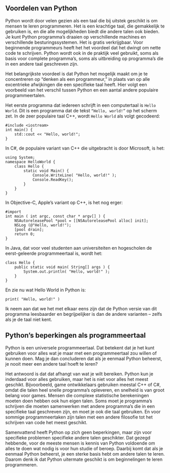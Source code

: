 ## Voordelen van Python
Python wordt door velen gezien als een taal die bij uitstek geschikt is om mensen te leren programmeren. Het is een krachtige taal, die gemakkelijk te gebruiken is, en die alle mogelijkheden biedt die andere talen ook bieden. Je kunt Python programma’s draaien op verschillende machines en verschillende besturingssystemen. Het is gratis verkrijgbaar. Voor beginnende programmeurs heeft het het voordeel dat het dwingt om nette code te schrijven. Python wordt ook in de praktijk veel gebruikt, soms als basis voor complete programma’s, soms als uitbreiding op programma’s die in een andere taal geschreven zijn.

Het belangrijkste voordeel is dat Python het mogelijk maakt om je te concentreren op “denken als een programmeur,” in plaats van op alle excentrieke afwijkingen die een specifieke taal heeft. Hier volgt een voorbeeld van het verschil tussen Python en een aantal andere populaire programmeertalen.

Het eerste programma dat iedereen schrijft in een computertaal is <code>Hello World</code>. Dit is een programma dat de tekst <code>“Hello, world!”</code> op het scherm zet. In de zeer populaire taal C++, wordt <code>Hello World</code> als volgt gecodeerd:

<pre><code>#include &#60;iostream&#62;
int main() {
    std::cout << "Hello, world!";
}
</code></pre>

In C#, de populaire variant van C++ die uitgebracht is door Microsoft, is het:

<pre><code>using System;
namespace HelloWorld {
    class Hello {
        static void Main() {
            Console.WriteLine( "Hello, world!" );
            Console.ReadKey();
        }
    }
}
</code></pre>

In Objective-C, Apple’s variant op C++, is het nog erger:

<pre><code>#import <Foundation/Foundation.h>
int main ( int argc, const char * argv[] ) {
    NSAutoreleasePool *pool = [[NSAutoreleasePool alloc] init];
    NSLog (@"Hello, world!");
    [pool drain];
    return 0;
}
</code></pre>

In Java, dat voor veel studenten aan universiteiten en hogescholen de eerst-geleerde programmeertaal is, wordt het:

<pre><code>class Hello {
    public static void main( String[] args ) {
        System.out.println( "Hello, world!" );
    }
}
</code></pre>

En zie nu wat Hello World in Python is:

<pre><code>print( "Hello, world!" )
</code></pre>

Ik neem aan dat we het met elkaar eens zijn dat de Python versie van dit programma leesbaarder en begrijpelijker is dan de andere varianten – zelfs als je de taal niet kent.

## Python’s beperkingen als programmeertaal
Python is een universele programmeertaal. Dat betekent dat je het kunt gebruiken voor alles wat je maar met een programmeertaal zou willen of kunnen doen. Mag je dan concluderen dat als je eenmaal Python beheerst, je nooit meer een andere taal hoeft te leren?

Het antwoord is dat dat afhangt van wat je wilt bereiken. Python kun je inderdaad voor alles gebruiken, maar het is niet voor alles het meest geschikt. Bijvoorbeeld, game ontwikkelaars gebruiken meestal C++ of C#, omdat die talen heel snelle programma’s opleveren, en snelheid is van groot belang voor games. Mensen die complexe statistische berekeningen moeten doen hebben ook hun eigen talen. Soms moet je programma’s schrijven die moeten samenwerken met andere programma’s die in een specifieke taal geschreven zijn, en moet je ook die taal gebruiken. En voor sommige programmeertaken zijn talen met een andere filosofie tot het schrijven van code het meest geschikt.

Samenvattend heeft Python op zich geen beperkingen, maar zijn voor specifieke problemen specifieke andere talen geschikter. Dat gezegd hebbende, voor de meeste mensen is kennis van Python voldoende om alles te doen wat nodig is voor hun studie of beroep. Daarbij komt dat als je eenmaal Python beheerst, je een sterke basis hebt om andere talen te leren. Daarom denk ik dat Python uitermate geschikt is om beginnelingen te leren programmeren.
